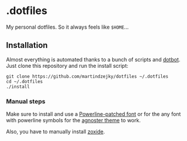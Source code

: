 # .dotfiles

My personal dotfiles. So it always feels like `$HOME`...

## Installation

Almost everything is automated thanks to a bunch of scripts and [dotbot](https://github.com/anishathalye/dotbot).
Just clone this repository and run the install script:

```
git clone https://github.com/martindzejky/dotfiles ~/.dotfiles
cd ~/.dotfiles
./install
```

### Manual steps

Make sure to install and use a [Powerline-patched font](https://github.com/powerline/fonts) or
for the any font with powerline symbols for the [agnoster theme](https://github.com/oh-my-fish/theme-agnoster) to work.

Also, you have to manually install [zoxide](https://github.com/ajeetdsouza/zoxide#step-1-installing-zoxide).
